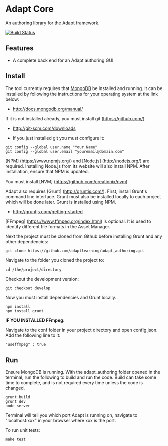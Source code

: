 # Adapt Core

An authoring library for the [Adapt](https://community.adaptlearning.org/) framework.

 [![Build Status](https://secure.travis-ci.org/adaptlearning/adapt_authoring.png)](http://travis-ci.org/adaptlearning/adapt_authoring)

## Features

* A complete back end for an Adapt authoring GUI

## Install

The tool currently requires that [MongoDB](http://www.mongodb.org) be installed and running. It can be installed by following the instructions for your operating system at the link below: 

* http://docs.mongodb.org/manual/


If it is not installed already, you must install git (https://github.com/).

* http://git-scm.com/downloads

* If you just installed git you must configure it:

```
git config --global user.name "Your Name"
git config --global user.email "youremail@domain.com"
```


[NPM] (https://www.npmjs.org/) and [Node.js] (http://nodejs.org/) are required. Installing Node.js from its website will also install NPM. After installation, ensure that NPM is updated. 



You must install [NVM] (https://github.com/creationix/nvm). 



Adapt also requires [Grunt] (http://gruntjs.com/). First, install Grunt's command line interface. Grunt must also be installed locally to each project which will be done later. Grunt is installed using NPM.

* http://gruntjs.com/getting-started



[FFmpeg] (https://www.ffmpeg.org/index.html) is optional. It is used to identify different file formats in the Asset Manager. 


Next the project must be cloned from Github before installing Grunt and any other dependencies:

```
git clone https://github.com/adaptlearning/adapt_authoring.git
```

Navigate to the folder you cloned the project to:

```
cd /the/project/directory
```

Checkout the development version:

```
git checkout develop
```

Now you must install dependencies and Grunt locally.

```
npm install
npm install grunt
```

**IF YOU INSTALLED FFmpeg:**

Navigate to the conf folder in your project directory and open config.json. Add the following line to it:

```
"useffmpeg" : true
```


## Run

Ensure MongoDB is running. With the adapt_authoring folder opened in the terminal, run the following to build and run the code. Build can take some time to complete, and is not required every time unless the code is changed.

```
grunt build
grunt dev
node server
```



Terminal will tell you which port Adapt is running on, navigate to "localhost:xxx" in your browser where xxx is the port.


To run unit tests:

```
make test
```

